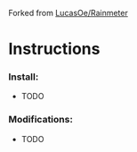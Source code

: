 Forked from [LucasOe/Rainmeter](https://github.com/LucasOe/Rainmeter)

# Instructions

### Install:
- TODO

### Modifications:
- TODO
